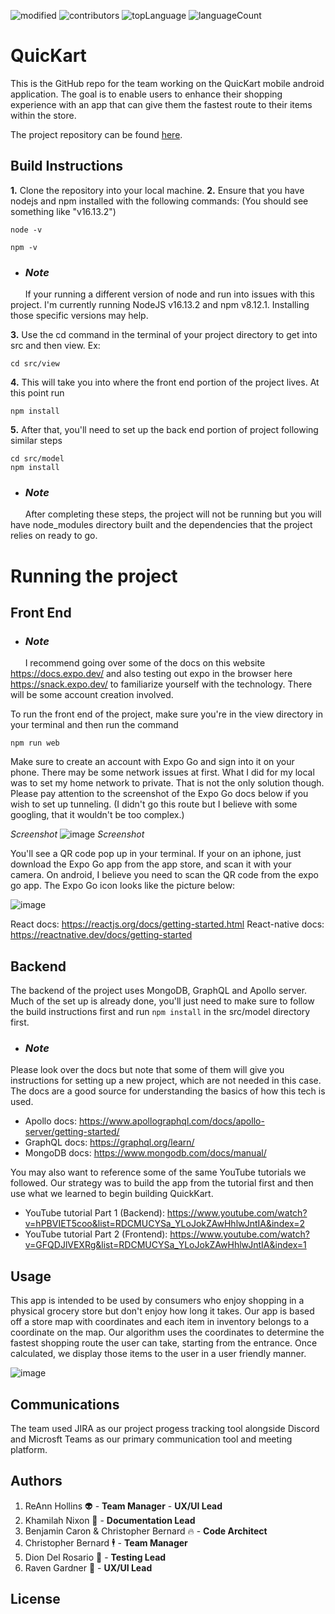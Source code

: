 ![modified](https://img.shields.io/github/last-commit/KWilliams-dev/QuicKart)
![contributors](https://img.shields.io/github/contributors/KWilliams-dev/QuicKart)
![topLanguage](https://img.shields.io/github/languages/top/KWilliams-dev/QuicKart?label=top%20language)
![languageCount](https://img.shields.io/github/languages/count/KWilliams-dev/QuicKart?label=language%20count)

# QuicKart
This is the GitHub repo for the team working on the QuicKart mobile android application. The goal is to enable users to enhance their shopping experience with an app that can give them the fastest route to their items within the store.

The project repository can be found [here](https://github.com/KWilliams-dev/QuicKart).

## Build Instructions
 
<strong>1.</strong> Clone the repository into your local machine.
<strong>2.</strong> Ensure that you have nodejs and npm installed with the following commands: (You should see something like "v16.13.2")
```
node -v
```
```
npm -v
```
- ### <em><strong>Note</strong></em>
&nbsp; &nbsp; &nbsp; If your running a different version of node and run into issues with this project. I'm currently running NodeJS v16.13.2 and npm v8.12.1. Installing those specific versions may help.


<strong>3.</strong> Use the cd command in the terminal of your project directory to get into src and then view. 
Ex:
```
cd src/view
```
<strong>4.</strong> This will take you into where the front end portion of the project lives. At this point run
```
npm install 
```
<strong>5.</strong> After that, you'll need to set up the back end portion of project following similar steps
```
cd src/model
npm install
```
- ### <em><strong>Note</strong></em>
&nbsp; &nbsp; &nbsp; After completing these steps, the project will not be running but you will have node_modules directory built and the dependencies that the
project relies on ready to go.

# Running the project

## Front End

- ### <em><strong>Note</strong></em>
&nbsp; &nbsp; &nbsp; I recommend going over some of the docs on this website https://docs.expo.dev/ and also testing out expo in the browser here https://snack.expo.dev/ to familiarize yourself with the technology. There will be some account creation involved.

To run the front end of the project, make sure you're in the view directory in your terminal and then run the command
```
npm run web
```
Make sure to create an account with Expo Go and sign into it on your phone. There may be some network issues at first. What I did for my local was to set my home network to private. That is not the only solution though. Please pay attention to the screenshot of the Expo Go docs below if you wish to set up tunneling. (I didn't go this route but I believe with some googling, that it wouldn't be too complex.) 

<em>Screenshot</em>
![image](https://user-images.githubusercontent.com/74102531/199380582-941f3e4d-2313-4c36-9604-af3d90b2a609.png)
<em>Screenshot</em>


You'll see a QR code pop up in your terminal. If your on an iphone, just download the Expo Go app from the app store, and scan it with your camera.
On android, I believe you need to scan the QR code from the expo go app. The Expo Go icon looks like the picture below:

![image](https://user-images.githubusercontent.com/74102531/199377266-36155398-a05e-4406-a16d-ccb360cfcfe3.png)

React docs: https://reactjs.org/docs/getting-started.html
React-native docs: https://reactnative.dev/docs/getting-started

## Backend

The backend of the project uses MongoDB, GraphQL and Apollo server. Much of the set up is already done, you'll just need to make sure to follow the build
instructions first and run ``` npm install ``` in the src/model directory first.

- ### <em><strong>Note</strong></em> 
Please look over the docs but note that some of them will give you instructions for setting up a new project, which are not needed in this case. The docs are a good source for understanding the basics of how this tech is used.

- Apollo docs: https://www.apollographql.com/docs/apollo-server/getting-started/
- GraphQL docs: https://graphql.org/learn/
- MongoDB docs: https://www.mongodb.com/docs/manual/

You may also want to reference some of the same YouTube tutorials we followed. Our strategy was to build the app from the tutorial first and then use what we
learned to begin building QuickKart.

- YouTube tutorial Part 1 (Backend): https://www.youtube.com/watch?v=hPBVIET5coo&list=RDCMUCYSa_YLoJokZAwHhlwJntIA&index=2
- YouTube tutorial Part 2 (Frontend): https://www.youtube.com/watch?v=GFQDJlVEXRg&list=RDCMUCYSa_YLoJokZAwHhlwJntIA&index=1

## Usage
This app is intended to be used by consumers who enjoy shopping in a physical grocery store but don't enjoy how long it takes. Our app is based off a store map with coordinates and each item in inventory belongs to a coordinate on the map. Our algorithm uses the coordinates to determine the fastest shopping route the user can take, starting from the entrance. Once calculated, we display those items to the user in a user friendly manner.

![image](https://user-images.githubusercontent.com/74102531/200415550-4f204e93-7065-4d8c-a432-bf2579acda9b.png)


## Communications
The team used JIRA as our project progess tracking tool alongside Discord and Microsft Teams as our primary communication tool and meeting platform.

## Authors
1. ReAnn Hollins :alien: - **Team Manager** - **UX/UI Lead**
2. Khamilah Nixon :page_with_curl: - **Documentation Lead**
3. Benjamin Caron & Christopher Bernard :fire: - **Code Architect**
4. Christopher Bernard 🕴️ - **Team Manager**
5. Dion Del Rosario :hatching_chick: - **Testing Lead**
6. Raven Gardner :seedling: - **UX/UI Lead**

## License
